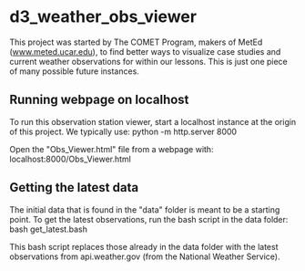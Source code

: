 # d3_weather_obs_viewer

This project was started by The COMET Program, makers of MetEd (www.meted.ucar.edu), to find better ways to visualize case studies and current weather observations for within our lessons.  This is just one piece of many possible future instances.  

## Running webpage on localhost
To run this observation station viewer, start a localhost instance at the origin of this project.  We typically use:
python -m http.server 8000

Open the "Obs_Viewer.html" file from a webpage with: localhost:8000/Obs_Viewer.html

## Getting the latest data
The initial data that is found in the "data" folder is meant to be a starting point.  To get the latest observations, run the bash script in the data folder:
bash get_latest.bash

This bash script replaces those already in the data folder with the latest observations from api.weather.gov (from the National Weather Service).
